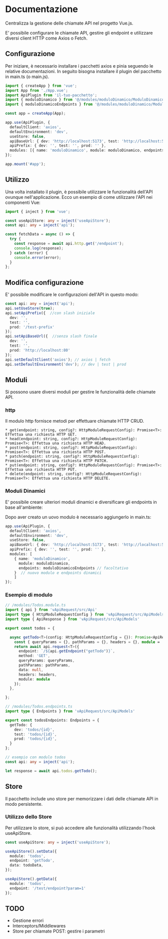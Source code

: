 # Documentazione
Centralizza la gestione delle chiamate API nel progetto Vue.js.

E' possibile configurare le chiamate API, gestire gli endpoint e utilizzare diversi client HTTP come Axios o Fetch.

## Configurazione
Per iniziare, è necessario installare i pacchetti axios e pinia seguendo le relative documentazioni.
In seguito bisogna installare il plugin del pacchetto in main.ts (o main.js).

``` typescript
import { createApp } from 'vue';
import App from './App.vue';
import ApiPlugin from 'il-tuo-pacchetto';
import { moduloDinamico } from '@/modules/moduloDinamico/ModuloDinamico.module'
import { moduloDinamicoEndpoints } from '@/modules/moduloDinamico/ModuloDinamico.endpoints'

const app = createApp(App);

app.use(ApiPlugin, {
  defaultClient: 'axios',
  defaultEnvironment: 'dev',
  useStore: false,
  apiBaseUrl: { dev: 'http://localhost:5173', test: 'http://localhost:5173', prod: 'http://localhost:5173' },
  apiPrefix: { dev: '', test: '', prod: '' },
  modules: [{ name: 'moduloDinamico', module: moduloDinamico, endpoints: moduloDinamicoEndpoints }] // facoltativi
});

app.mount('#app');
```

## Utilizzo
Una volta installato il plugin, è possibile utilizzare le funzionalità dell'API ovunque nell'applicazione.
Ecco un esempio di come utilizzare l'API nei componenti Vue:

``` typescript
import { inject } from 'vue';

const useApiStore: any = inject('useApiStore');
const api: any = inject('api');

const fetchData = async () => {
  try {
    const response = await api.http.get('/endpoint');
    console.log(response);
  } catch (error) {
    console.error(error);
  }
};
```

## Modifica configurazione

E' possibile modificare le configurazioni dell'API in questo modo:

```typescript
const api: any = inject('api');
api.setUseStore(true);
api.setApiPrefix({  //con slash iniziale
  dev: '', 
  test: '', 
  prod: '/test-prefix' 
});
api.setApiBaseUrl({  //senza slash finale
  dev: '',
  test: '',
  prod: 'http://localhost:80'
});
api.setDefaultClient('axios'); // axios | fetch
api.setDefaultEnvironment('dev'); // dev | test | prod
```

## Moduli
Si possono usare diversi moduli per gestire le funzionalità delle chiamate API.

### http
Il modulo http fornisce metodi per effettuare chiamate HTTP CRUD.

```
* get(endpoint: string, config?: HttpModuleRequestConfig): Promise<T>: Effettua una richiesta HTTP GET.
* head(endpoint: string, config?: HttpModuleRequestConfig): Promise<T>: Effettua una richiesta HTTP HEAD.
* post(endpoint: string, config?: HttpModuleRequestConfig): Promise<T>: Effettua una richiesta HTTP POST.
* patch(endpoint: string, config?: HttpModuleRequestConfig): Promise<T>: Effettua una richiesta HTTP PATCH.
* put(endpoint: string, config?: HttpModuleRequestConfig): Promise<T>: Effettua una richiesta HTTP PUT.
* delete(endpoint: string, config?: HttpModuleRequestConfig): Promise<T>: Effettua una richiesta HTTP DELETE.
```

### Moduli Dinamici
E' possibile creare ulteriori moduli dinamici e diversificare gli endpoints in base all'ambiente:

Dopo aver creato un uovo modulo è necessario aggiungerlo in main.ts:

```typescript
app.use(ApiPlugin, {
  defaultClient: 'axios',
  defaultEnvironment: 'dev',
  useStore: false,
  apiBaseUrl: { dev: 'http://localhost:5173', test: 'http://localhost:5173', prod: 'http://localhost:5173' },
  apiPrefix: { dev: '', test: '', prod: '' },
  modules: [
    { name: 'moduloDinamico', 
      module: moduloDinamico, 
      endpoints: moduloDinamicoEndpoints // facoltativo
    }  // nuovo modulo e endpoints dinamici
    ]
});

```

### Esempio di modulo

```typescript
// /modules/Todos.module.ts
import { api } from 'vApiRequest/src/Api'
import type { HttpModuleRequestConfig } from 'vApiRequest/src/ApiModels'
import type { ApiResponse } from 'vApiRequest/src/ApiModels'

export const todos = {

  async getTodo<T>(config: HttpModuleRequestConfig = {}): Promise<ApiResponse<T>> {
    const { queryParams = {}, pathParams = {}, headers = {}, module = 'todos' } = config;
    return await api.request<T>({
      endpoint: `/${api.getEndpoint("getTodo")}`,
      method: 'GET',
      queryParams: queryParams,
      pathParams: pathParams,
      data: null,
      headers: headers,
      module: module
    });
  },

};
```

``` typescript
// /modules/Todos.endpoints.ts
import type { Endpoints } from 'vApiRequest/src/ApiModels'

export const todosEndpoints: Endpoints = {
  getTodo: {
    dev: 'todos/{id}',
    test: 'todos/{id}',
    prod: 'todos/{id}',
  }
};
```

```typescript
// esempio con modulo todos
const api: any = inject('api');

let response = await api.todos.getTodo();
```

## Store
Il pacchetto include uno store per memorizzare i dati delle chiamate API in modo persistente.

### Utilizzo dello Store
Per utilizzare lo store, si può accedere alle funzionalità utilizzando l'hook useApiStore.

```typescript
const useApiStore: any = inject('useApiStore');

useApiStore().setData({
  module: 'todos',
  endpoint: 'getTodo',
  data: todoData,
});

useApiStore().getData({
  module: 'todos',
  endpoint: '/test/endpoint?param=1'
});
```

## TODO
* Gestione errori
* Interceptors/Middlewares
* Store per chiamate POST: gestire i parametri
